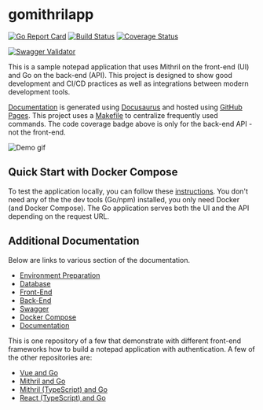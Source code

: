 # gomithrilapp

[![Go Report Card](https://goreportcard.com/badge/github.com/josephspurrier/gomithrilapp)](https://goreportcard.com/report/github.com/josephspurrier/gomithrilapp)
[![Build Status](https://travis-ci.org/josephspurrier/gomithrilapp.svg)](https://travis-ci.org/josephspurrier/gomithrilapp)
[![Coverage Status](https://coveralls.io/repos/github/josephspurrier/gomithrilapp/badge.svg?branch=master&timestamp=20200313-01)](https://coveralls.io/github/josephspurrier/gomithrilapp?branch=master)

[![Swagger Validator](https://online.swagger.io/validator?url=https://raw.githubusercontent.com/josephspurrier/gomithrilapp/master/src/app/ui/static/swagger.json)](https://petstore.swagger.io/?url=https://raw.githubusercontent.com/josephspurrier/gomithrilapp/master/src/app/ui/static/swagger.json)

This is a sample notepad application that uses Mithril on the front-end (UI) and Go on the back-end (API). This project is designed to show good development and CI/CD practices as well as integrations between modern development tools.

[Documentation](https://josephspurrier.github.io/gomithrilapp/) is generated using [Docusaurus](https://docusaurus.io/) and hosted using [GitHub Pages](https://pages.github.com/). This project uses a [Makefile](Makefile) to centralize frequently used commands. The code coverage badge above is only for the back-end API - not the front-end.

![Demo gif](https://user-images.githubusercontent.com/2394539/76177148-ac753e00-6189-11ea-963b-bff38b29e8ed.gif)

## Quick Start with Docker Compose

To test the application locally, you can follow these [instructions](https://josephspurrier.github.io/gomithrilapp/docs/tutorial/run-locally). You don't need any of the the dev tools (Go/npm) installed, you only need Docker (and Docker Compose). The Go application serves both the UI and the API depending on the request URL.

## Additional Documentation

Below are links to various section of the documentation.

- [Environment Preparation](https://josephspurrier.github.io/gomithrilapp/docs/tutorial/env-prep)
- [Database](https://josephspurrier.github.io/gomithrilapp/docs/database)
- [Front-End](https://josephspurrier.github.io/gomithrilapp/docs/front-end)
- [Back-End](https://josephspurrier.github.io/gomithrilapp/docs/back-end)
- [Swagger](https://josephspurrier.github.io/gomithrilapp/docs/swagger)
- [Docker Compose](https://josephspurrier.github.io/gomithrilapp/docs/docker-compose)
- [Documentation](https://josephspurrier.github.io/gomithrilapp/docs/documentation)

This is one repository of a few that demonstrate with different front-end frameworks how to build a notepad application with authentication. A few of the other repositories are:

- [Vue and Go](https://github.com/josephspurrier/govueapp)
- [Mithril and Go](https://github.com/josephspurrier/gomithrilapp)
- [Mithril (TypeScript) and Go](https://github.com/josephspurrier/gomithriltsapp)
- [React (TypeScript) and Go](https://github.com/josephspurrier/goreactapp)